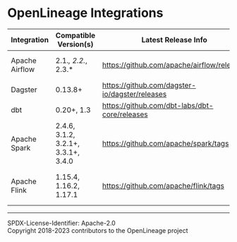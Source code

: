 # OpenLineage Integrations
|Integration|Compatible Version(s)|Latest Release Info|Docs|Notes|
|-|-|-|-|-|
|Apache Airflow|2.1.*, 2.2.*, 2.3.*|https://github.com/apache/airflow/releases|[README](./airflow/README.md)|Support for Airflow 1.x is deprecated|
|Dagster|0.13.8+|https://github.com/dagster-io/dagster/releases|[README](./dagster/README.md)| |
|dbt|0.20+, 1.3|https://github.com/dbt-labs/dbt-core/releases|[README](./dbt/README.md)| |
|Apache Spark|2.4.6, 3.1.2, 3.2.1+, 3.3.1+, 3.4.0|https://github.com/apache/spark/tags|[README](./spark/README.md)| |
|Apache Flink|1.15.4, 1.16.2, 1.17.1 |https://github.com/apache/flink/tags|[README](./spark/README.md)| Flink support is currently experimental |

----
SPDX-License-Identifier: Apache-2.0\
Copyright 2018-2023 contributors to the OpenLineage project